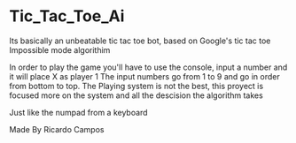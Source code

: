 # Tic_Tac_Toe_Ai
Its basically an unbeatable tic tac toe bot, based on Google's tic tac toe Impossible mode algorithim

In order to play the game you'll have to use the console, input a number and it will place X as player 1
The input numbers go from 1 to 9 and go in order from bottom to top.
The Playing system is not the best, this proyect is focused more on the system and all the descision the algorithm takes 

Just like the numpad from a keyboard
  
  Made By Ricardo Campos
